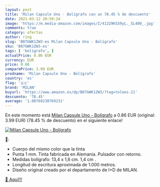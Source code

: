 ```yaml
---
layout: post
title: 'Milan Capsule Uno - Bolígrafo con un 78.45 % de descuento'
date: 2021-03-12 20:59:24
image: 'https://m.media-amazon.com/images/I/41329KSS9yL._SL400_.jpg'
comments: true
category: ofertas
author: ring
slug: 'B07GWK1ZW3-es Milan Capsule Uno - Bolígrafo'
sku: 'B07GWK1ZW3-es'
tags: [ 'bolígrafo', ]
actualPrice: 0.86 EUR
currency: EUR
price: 0.86
comparePrice: 3.99 EUR
prodname: 'Milan Capsule Uno - Bolígrafo'
country: 'es'
flag: '🇪🇸'
brand: 'MILAN'
buyurl: 'https://www.amazon.es/dp/B07GWK1ZW3/?tag=tolees-21'
descuento: '78.45'
average: '1.08769230769231'
---
```


En este momento está [Milan Capsule Uno - Bolígrafo](https://www.amazon.es/dp/B07GWK1ZW3/?tag=tolees-21) a 0.86 EUR (original: 3.99 EUR) (78.45 %  de descuento) en el siguiente enlace!

[![Milan Capsule Uno - Bolígrafo](https://m.media-amazon.com/images/I/41329KSS9yL._SL400_.jpg)](https://www.amazon.es/dp/B07GWK1ZW3/?tag=tolees-21)

🔎:

- Cuerpo del mismo color que la tinta
- Punta 1 mm. Tinta fabricada en Alemania. Pulsador con retorno.
- Medidas bolígrafo: 13,4 x 1,6 cm. 1,4 cm .
- Longitud de escritura aproximada de 1.000 metros.
- Diseño original creado por el departamento de I+D de MILAN. 

[🛒 Aquí!!!](https://www.amazon.es/dp/B07GWK1ZW3/?tag=tolees-21)
